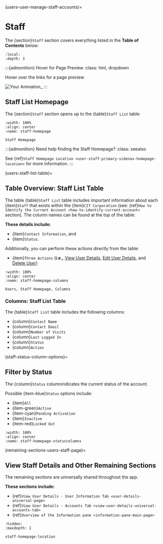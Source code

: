 

(users-user-manage-staff-accounts)=
# Staff

The {section}`Staff` section covers everything listed in the **Table of Contents** below:

```{contents}
:local:
:depth: 3
```

:::{admonition} Hover for Page Preview
:class: hint, dropdown

Hover over the links for a page preview.

![Your Animation](../../_static/solo_app/Universal/gif/Animation.gif)_
:::

## Staff List Homepage

The {section}`Staff` section opens up to the {table}`Staff List` table:

```{lazyfigure} ../../_static/solo_app/User/Staff/staff-homepage.webp
:width: 100%
:align: center
:name: staff-homepage

Staff Homepage
```

:::{admonition} Need help finding the Staff Homepage?
:class: seealso

See {ref}`Staff Homepage Location <user-staff-primary-sidenav-homepage-location>` for more information.
:::


(users-staff-list-table)=
## Table Overview: Staff List Table


The table {table}`Staff List` table includes important information about each {item}`Staff` that exists within the {item}`CIT Corporation` (see: {ref}`How to Identify the Current Account <how-to-identify-current-account>` section).
The column names can be found at the top of the table:

**These details include:**

- {item}`Contact Information`, and
- {item}`Status`.

Additionally, you can perform these actions directly from the table:

- {item}`Three Actions` (**i.e.,** [View User Details](#user-details-universal-page), [Edit User Details](#edit-permissions-universal), and [Delete User](#delete-user-universal)) 

```{lazyfigure} ../../_static/solo_app/User/Staff/staff-homepage-columns.webp
:width: 100%
:align: center
:name: staff-homepage-columns

Users, Staff Homepage, Columns
```

### Columns: Staff List Table

The {table}`Staff List` table includes the following columns:

- {column}`Contact Name`
- {column}`Contact Email`
- {column}`Number of Visits`
- {column}`Last Logged In`
- {column}`Status`
- {column}`Action`


(staff-status-column-options)=
## Filter by Status

The {column}`Status` columnindicates the current status of the account.

Possible {item-blue}`Status` options include:

- {item}`All`
- {item-green}`Active`
- {item-cyan}`Pending Activation`
- {item}`Inactive`
- {item-red}`Locked Out`

```{lazyfigure} ../../_static/solo_app/User/Staff/staff-homepage-columns-status-column.webp
:width: 100%
:align: center
:name: staff-homepage-statuscolumns
```


(remaining-sections-users-staff-page)=
## View Staff Details and Other Remaining Sections

The remaining sections are universally shared throughout the app.

**These sections include:**

- {ref}`View User Details - User Information Tab <user-details-universal-page>`
- {ref}`View User Details - Accounts Tab <view-user-details-universal-accounts-tab>`
- {ref}`Overview of the Information pane <information-pane-main-page>`

```{toctree}
:hidden:
:maxdepth: 1

staff-homepage-location
```

